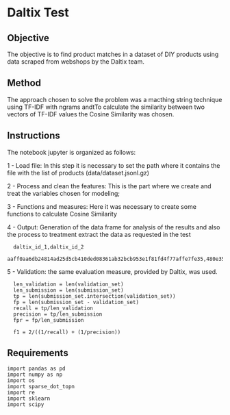 # Daltix Test

## Objective
The objective is to find product matches in a dataset of DIY products using data scraped from webshops by the Daltix team.

## Method
The approach chosen to solve the problem was a macthing string technique using TF-IDF with ngrams andtTo calculate the similarity between two vectors of TF-IDF values the Cosine Similarity was chosen.

## Instructions

The notebook jupyter is organized as follows:

1 - Load file: In this step it is necessary to set the path where it contains the file with the list of products (data/dataset.jsonl.gz)

2 - Process and clean the features: This is the part where we create and treat the variables chosen for modeling;

3 - Functions and measures: Here it was necessary to create some functions to calculate Cosine Similarity

4 - Output: Generation of the data frame for analysis of the results and also the process to treatment extract the data as requested in the test
      
      daltix_id_1,daltix_id_2
      aaff0aa6db24814ad25d5cb410ded08361ab32bcb953e1f81fd4f77affe7fe35,480e353eb638dbe8be37d04cf28b3b801eadccbd0ffaddec4f9bed10996d901f
      
5 - Validation: the same evaluation measure, provided by Daltix, was used. 


      len_validation = len(validation_set)
      len_submission = len(submission_set)
      tp = len(submission_set.intersection(validation_set))
      fp = len(submission_set - validation_set)
      recall = tp/len_validation
      precision = tp/len_submission
      fpr = fp/len_submission

      f1 = 2/((1/recall) + (1/precision))

## Requirements
    import pandas as pd
    import numpy as np
    import os
    import sparse_dot_topn
    import re
    import sklearn
    import scipy

 
